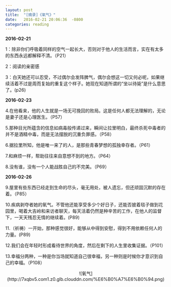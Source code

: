 ```yaml
---
layout: post
title:  "[摘录]《氧气》"
date:   2016-02-21 20:06:36  -0800
categories: reading
---
```


**2016-02-21**

1：除非你们呼吸着同样的空气一起长大，否则对于他人的生活而言，实在有太多的东西永远都解释不清。（P21）

2：阅读的亲密感

3：白天她还可以忍受，不过偶尔会发阵脾气，偶尔会想这一切又何必呢，如果继续活着不过是周而复始的重复这个样子。她现在知道所谓的“坐以待毙”是什么意思了。(p26)


**2016-02-23**

4.在他看来，他的人生就是一场无可挽回的败局。这是任何人都无法理解的，无论是妻子还是心理医生。（P57）

5.那种目光所蕴含的信息如病毒般传递过来，瞬间让拉里明白，最终杀死中毒者的并不是酒精中毒，而是无法摆脱的沉重负罪感。（P58）

6.据拉里所知，他是唯一来了的人，是那些青春梦想的孤独幸存者。（P61）

7.和麻烦一样，帮助往往来自意想不到的地方。（P64）

8.没有谁，没有一个人能战胜自己的不完美。（P69）

**2016-02-26**

9.屋里有些东西已经走到生命的尽头，毫无用处，被人遗忘，但还顽固沉默的存在着。（P85）

10.疾病剥夺者她的氧气。不管他还能享受多少个好日子，还能否披着毯子做到花园里，喝着大吉岭和来访者聊天，每天活着仍然是种辛苦的工作，在他人的监督下，一天天残忍无情的继续着。(P89)

11.（祈祷）一开始，那种感觉很好，能够从中得到安慰，得到不用依赖任何人的力量。(P89)

12.我们会在年轻时形成看待世界的角度，然后在剩下的人生里收集证据。（P101）

13.幸福分两种，一种是你当场就知道自己很幸福，另一种则是时候你才意识到自己的幸福。（P108）

<div style="text-align:center" markdown="1">
![氧气](http://7xqbv5.com1.z0.glb.clouddn.com/%E6%B0%A7%E6%B0%94.png)
</div>

